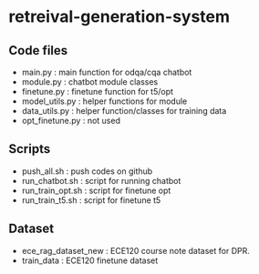 # retreival-generation-system

## Code files
- main.py : main function for odqa/cqa chatbot 
- module.py : chatbot module classes 
- finetune.py : finetune function for t5/opt 
- model_utils.py : helper functions for module 
- data_utils.py : helper function/classes for training data 
- opt_finetune.py : not used 
## Scripts 
- push_all.sh : push codes on github 
- run_chatbot.sh : script for running chatbot 
- run_train_opt.sh : script for finetune opt 
- run_train_t5.sh : script for finetune t5
## Dataset 
- ece_rag_dataset_new : ECE120 course note dataset for DPR. 
- train_data : ECE120 finetune dataset